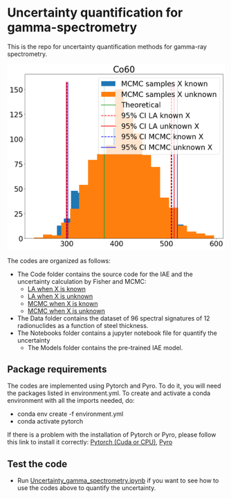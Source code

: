 # Uncertainty quantification for gamma-spectrometry

This is the repo for uncertainty quantification methods for gamma-ray spectrometry.

![ ](illustrations/ci_cri.png)

The codes are organized as follows:
-  The Code folder contains the source code for the IAE and the uncertainty calculation by Fisher and MCMC:
      - [LA when X is known](https://github.com/triem1998/Uncertainty_gamma/blob/ce832c11db09540c8264e866d42893bc54a17d04/codes/uncertainty.py#L70)
      - [LA when X is unknown](https://github.com/triem1998/Uncertainty_gamma/blob/ce832c11db09540c8264e866d42893bc54a17d04/codes/uncertainty.py#L130)
      - [MCMC when X is known](https://github.com/triem1998/Uncertainty_gamma/blob/ce832c11db09540c8264e866d42893bc54a17d04/codes/uncertainty.py#L165)
      - [MCMC when X is unknown](https://github.com/triem1998/Uncertainty_gamma/blob/ce832c11db09540c8264e866d42893bc54a17d04/codes/uncertainty.py#L195)
-  The Data folder contains the dataset of 96 spectral signatures of 12 radionuclides as a function of steel thickness.
-  The Notebooks folder contains a jupyter notebook file for quantify the uncertainty
      - The Models folder contains the pre-trained IAE model.
## Package requirements
The codes are implemented using Pytorch and Pyro. To do it, you will need the packages listed in environment.yml. To create and activate a conda environment with all the imports needed, do:
-  conda env create -f environment.yml
-  conda activate pytorch
  
If there is a problem with the installation of Pytorch or Pyro, please follow this link to install it correctly: [Pytorch (Cuda or CPU)](https://pytorch.org/get-started/locally/), [Pyro](https://anaconda.org/conda-forge/pyro-ppl)

##  Test the code
-  Run [Uncertainty_gamma_spectrometry.ipynb](notebooks/Uncertainty_gamma_spectrometry.ipynb) if you want to see how to use the codes above to quantify the uncertainty.

        
